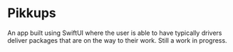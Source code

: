 # Pikkups
An app built using SwiftUI where the user is able to have typically drivers deliver packages that are on the way to their work. Still a work in progress.
